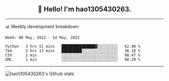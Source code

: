 <h2 align="center">👋 Hello! I'm hao1305430263.</h2>


---- 
📊 Weekly development breakdown

<!--START_SECTION:waka-->
```text
Week: 08 May, 2022 - 14 May, 2022

Python   3 hrs 51 mins   ███████████████▓░░░░░░░░░   62.90 % 
TeX      2 hrs 13 mins   █████████░░░░░░░░░░░░░░░░   36.18 % 
CSV      1 min           ░░░░░░░░░░░░░░░░░░░░░░░░░   00.47 % 
XML      1 min           ░░░░░░░░░░░░░░░░░░░░░░░░░   00.29 % 
```
<!--END_SECTION:waka-->
----
![hao1305430263's Github stats](https://github-readme-stats.vercel.app/api?username=hao1305430263&show_icons=true)


<!--
**hao1305430263/hao1305430263** is a ✨ _special_ ✨ repository because its `README.md` (this file) appears on your GitHub profile.

Here are some ideas to get you started:

- 🔭 I’m currently working on ...
- 🌱 I’m currently learning ...
- 👯 I’m looking to collaborate on ...
- 🤔 I’m looking for help with ...
- 💬 Ask me about ...
- 📫 How to reach me: ...
- 😄 Pronouns: ...
- ⚡ Fun fact: ...
-->
